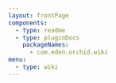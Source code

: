 ```yaml
---
layout: frontPage
components:
  - type: readme
  - type: pluginDocs
    packageNames: 
      - com.eden.orchid.wiki
menu:
  - type: wiki
---
```

